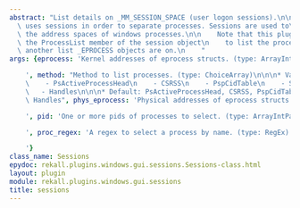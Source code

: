 ```yaml
---
abstract: "List details on _MM_SESSION_SPACE (user logon sessions).\n\n    Windows\
  \ uses sessions in order to separate processes. Sessions are used to\n    separate\
  \ the address spaces of windows processes.\n\n    Note that this plugin traverses\
  \ the ProcessList member of the session object\n    to list the processes - yet\
  \ another list _EPROCESS objects are on.\n    "
args: {eprocess: 'Kernel addresses of eprocess structs. (type: ArrayIntParser)

    ', method: "Method to list processes. (type: ChoiceArray)\n\n\n* Valid Choices:\n\
    \    - PsActiveProcessHead\n    - CSRSS\n    - PspCidTable\n    - Sessions\n \
    \   - Handles\n\n\n* Default: PsActiveProcessHead, CSRSS, PspCidTable, Sessions,\
    \ Handles", phys_eprocess: 'Physical addresses of eprocess structs. (type: ArrayIntParser)

    ', pid: 'One or more pids of processes to select. (type: ArrayIntParser)

    ', proc_regex: 'A regex to select a process by name. (type: RegEx)

    '}
class_name: Sessions
epydoc: rekall.plugins.windows.gui.sessions.Sessions-class.html
layout: plugin
module: rekall.plugins.windows.gui.sessions
title: sessions
---
```

